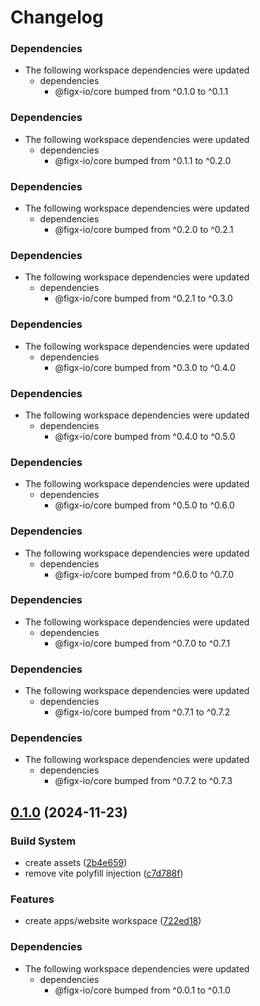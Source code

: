 # Changelog

### Dependencies

* The following workspace dependencies were updated
  * dependencies
    * @figx-io/core bumped from ^0.1.0 to ^0.1.1

### Dependencies

* The following workspace dependencies were updated
  * dependencies
    * @figx-io/core bumped from ^0.1.1 to ^0.2.0

### Dependencies

* The following workspace dependencies were updated
  * dependencies
    * @figx-io/core bumped from ^0.2.0 to ^0.2.1

### Dependencies

* The following workspace dependencies were updated
  * dependencies
    * @figx-io/core bumped from ^0.2.1 to ^0.3.0

### Dependencies

* The following workspace dependencies were updated
  * dependencies
    * @figx-io/core bumped from ^0.3.0 to ^0.4.0

### Dependencies

* The following workspace dependencies were updated
  * dependencies
    * @figx-io/core bumped from ^0.4.0 to ^0.5.0

### Dependencies

* The following workspace dependencies were updated
  * dependencies
    * @figx-io/core bumped from ^0.5.0 to ^0.6.0

### Dependencies

* The following workspace dependencies were updated
  * dependencies
    * @figx-io/core bumped from ^0.6.0 to ^0.7.0

### Dependencies

* The following workspace dependencies were updated
  * dependencies
    * @figx-io/core bumped from ^0.7.0 to ^0.7.1

### Dependencies

* The following workspace dependencies were updated
  * dependencies
    * @figx-io/core bumped from ^0.7.1 to ^0.7.2

### Dependencies

* The following workspace dependencies were updated
  * dependencies
    * @figx-io/core bumped from ^0.7.2 to ^0.7.3

## [0.1.0](https://github.com/figx-io/figx-io/compare/website-v0.0.1...website-v0.1.0) (2024-11-23)


### Build System

* create assets ([2b4e659](https://github.com/figx-io/figx-io/commit/2b4e6595f32d4dd394eedc8e2781da747a2c530b))
* remove vite polyfill injection ([c7d788f](https://github.com/figx-io/figx-io/commit/c7d788fdebbec5af4430a241f0c4a8123f1161ac))


### Features

* create apps/website workspace ([722ed18](https://github.com/figx-io/figx-io/commit/722ed18b59f8fed474390c1a41b24135aaba6188))


### Dependencies

* The following workspace dependencies were updated
  * dependencies
    * @figx-io/core bumped from ^0.0.1 to ^0.1.0
